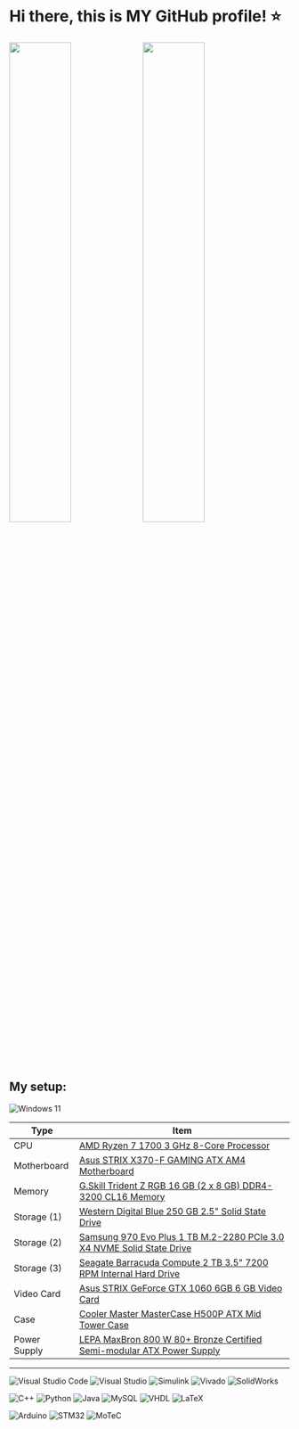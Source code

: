 # Hi there, this is MY GitHub profile! ⭐

<img align="left" width="47%" src="https://github-readme-stats.vercel.app/api?username=XBlayz&show_icons=true&theme=radical" />

<img width="47%" src="https://github-readme-stats.vercel.app/api/top-langs/?username=XBlayz&layout=compact" />

## My setup:
![Windows 11](https://img.shields.io/badge/Windows%2011-%230079d5.svg?style=for-the-badge&logo=Windows%2011&logoColor=white)

<table class="pcpp-part-list">
  <thead>
    <tr>
      <th>Type</th>
      <th>Item</th>
    </tr>
  </thead>
  <tbody>
    <tr>
      <td class="pcpp-part-list-type">CPU</td>
      <td class="pcpp-part-list-item"><a href="https://it.pcpartpicker.com/product/3kPzK8/amd-ryzen-7-1700-30ghz-8-core-processor-yd1700bbaebox">AMD Ryzen 7 1700 3 GHz 8-Core Processor</a></td>
    </tr>
    <tr>
      <td class="pcpp-part-list-type">Motherboard</td>
      <td class="pcpp-part-list-item"><a href="https://it.pcpartpicker.com/product/B698TW/asus-strix-x370-f-gaming-atx-am4-motherboard-strix-x370-f-gaming">Asus STRIX X370-F GAMING ATX AM4 Motherboard</a></td>
      </td>
    </tr>
    <tr>
      <td class="pcpp-part-list-type">Memory</td>
      <td class="pcpp-part-list-item"><a href="https://it.pcpartpicker.com/product/nyyV3C/gskill-trident-z-rgb-16gb-2-x-8gb-ddr4-3200-memory-f4-3200c16d-16gtzrx">G.Skill Trident Z RGB 16 GB (2 x 8 GB) DDR4-3200 CL16 Memory</a></td>
    </tr>
    <tr>
      <td class="pcpp-part-list-type">Storage (1)</td>
      <td class="pcpp-part-list-item"><a href="https://it.pcpartpicker.com/product/NhgzK8/western-digital-blue-250gb-25-solid-state-drive-wds250g2b0a">Western Digital Blue 250 GB 2.5" Solid State Drive</a></td>
    </tr>
    <tr>
      <td class="pcpp-part-list-type">Storage (2)</td>
      <td class="pcpp-part-list-item"><a href="https://it.pcpartpicker.com/product/Zxw7YJ/samsung-970-evo-plus-1-tb-m2-2280-nvme-solid-state-drive-mz-v7s1t0bam">Samsung 970 Evo Plus 1 TB M.2-2280 PCIe 3.0 X4 NVME Solid State Drive</a></td>
    </tr>
    <tr>
      <td class="pcpp-part-list-type">Storage (3)</td>
      <td class="pcpp-part-list-item"><a href="https://it.pcpartpicker.com/product/BcQG3C/seagate-barracuda-compute-2-tb-35-7200rpm-internal-hard-drive-st2000dmz08dm008">Seagate Barracuda Compute 2 TB 3.5" 7200 RPM Internal Hard Drive</a></td>
    </tr>
    <tr>
      <td class="pcpp-part-list-type">Video Card</td>
      <td class="pcpp-part-list-item"><a href="https://it.pcpartpicker.com/product/3bL7YJ/asus-geforce-gtx-1060-6gb-strix-video-card-rog-strix-gtx1060-o6g-gaming">Asus STRIX GeForce GTX 1060 6GB 6 GB Video Card</a></td>
    </tr>
    <tr>
      <td class="pcpp-part-list-type">Case</td>
      <td class="pcpp-part-list-item"><a href="https://it.pcpartpicker.com/product/3ZnG3C/cooler-master-mastercase-h500p-atx-mid-tower-case-mcm-h500p-mgnn-s00">Cooler Master MasterCase H500P ATX Mid Tower Case</a></td>
    </tr>
    <tr>
      <td class="pcpp-part-list-type">Power Supply</td>
      <td class="pcpp-part-list-item"><a href="https://it.pcpartpicker.com/product/67mLrH/lepa-power-supply-b800mb">LEPA MaxBron 800 W 80+ Bronze Certified Semi-modular ATX Power Supply</a></td>
    </tr>
  </tbody>
</table>

---

![Visual Studio Code](https://img.shields.io/badge/Visual%20Studio%20Code-0078d7.svg?style=for-the-badge&logo=visual-studio-code&logoColor=white)
![Visual Studio](https://img.shields.io/badge/Visual%20Studio-5C2D91.svg?style=for-the-badge&logo=visual-studio&logoColor=white)
![Simulink](https://img.shields.io/badge/MATLAB-Simulink-%23e86e05)
![Vivado](https://img.shields.io/badge/AMD-Vivado-%2388870d)
![SolidWorks](https://img.shields.io/badge/Dassault%20Syst%C3%A8mes-SolidWorks-%23eb2629)

![C++](https://img.shields.io/badge/c++-%2300599C.svg?style=for-the-badge&logo=c%2B%2B&logoColor=white)
![Python](https://img.shields.io/badge/python-3670A0?style=for-the-badge&logo=python&logoColor=ffdd54)
![Java](https://img.shields.io/badge/java-%23ED8B00.svg?style=for-the-badge&logo=java&logoColor=white)
![MySQL](https://img.shields.io/badge/mysql-%2300f.svg?style=for-the-badge&logo=mysql&logoColor=white)
![VHDL](https://img.shields.io/badge/VHDL-%23173c5c)
![LaTeX](https://img.shields.io/badge/latex-%23008080.svg?style=for-the-badge&logo=latex&logoColor=white)

![Arduino](https://img.shields.io/badge/-Arduino-00979D?style=for-the-badge&logo=Arduino&logoColor=white)
![STM32](https://img.shields.io/badge/MCU-STM32-%233aaedf)
![MoTeC](https://img.shields.io/badge/MoTeC-%23dc1615)
